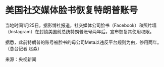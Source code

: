 # 美国社交媒体脸书恢复特朗普账号

当地时间1月25日，据彭博社报道，社交媒体公司脸书（Facebook）和照片墙（Instagram）在封锁美国前总统特朗普账号两年后，宣布恢复其使用权限。

据悉，此前特朗普的账号被脸书的母公司Meta以违反平台规则为由，停用两年。（总台记者 赵淼）

来源：央视新闻

